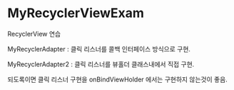 # MyRecyclerViewExam


RecyclerView 연습


MyRecyclerAdapter : 클릭 리스너를 콜백 인터페이스 방식으로 구현.

MyRecyclerAdapter2 : 클릭 리스너를 뷰홀더 클래스내에서 직접 구현.


되도록이면 클릭 리스너 구현을 onBindViewHolder 에서는 구현하지 않는것이 좋음.
